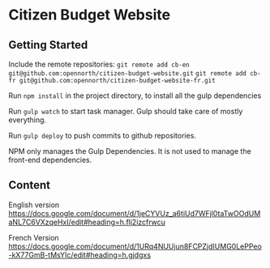 # Citizen Budget Website

## Getting Started

Include the remote repositories:
`git remote add cb-en git@github.com:opennorth/citizen-budget-website.git`
`git remote add cb-fr git@github.com:opennorth/citizen-budget-website-fr.git`

Run `npm install` in the project directory, to install all the gulp dependencies

Run `gulp watch` to start task manager. Gulp should take care of mostly everything.

Run `gulp deploy` to push commits to github repositories.

NPM only manages the Gulp Dependencies. It is not used to manage the front-end dependencies.

## Content

English version
https://docs.google.com/document/d/1jeCYVUz_a6tiUd7WFjl0taTwOOdUMaNL7C6VXzqeHxI/edit#heading=h.flj2izcfrwcu

French Version
https://docs.google.com/document/d/1URq4NUUjun8FCPZjdIUMG0LePPeo-kX77GmB-tMsYIc/edit#heading=h.gjdgxs
